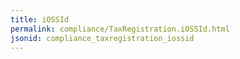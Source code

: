 ```yaml
---
title: iOSSId
permalink: compliance/TaxRegistration.iOSSId.html
jsonid: compliance_taxregistration_iossid
---
```

